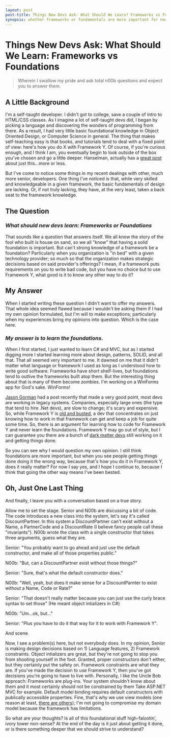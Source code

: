 ```yaml
---
layout: post
post-title: Things New Devs Ask: What Should We Learn? Frameworks vs Foundations
synopsis: whether frameworks or fundamentals are more important for new devs to learn.
---      
```

# Things New Devs Ask: What Should We Learn: Frameworks vs Foundations
  
> Wherein I swallow my pride and ask total n00b questions and expect you to answer them.
## A Little Background

I'm a self-taught developer. I didn't got to college, save a couple of intro to HTML/CSS classes. As I imagine a lot of self-taught devs did, I began by picking a language and discovering the wonders of programming from there. As a result, I had very little basic foundational knowledge in Object Oriented Design, or Computer Science in general. The thing that makes self-teaching easy is that books, and tutorials tend to deal with a fixed point of view: here's how you do X with Framework Y. Of course, if you're curious enough, and I think I am, you eventually begin to look outside of the box you've chosen and go a little deeper. Hanselman, actually has a [great post](http://www.hanselman.com/blog/PleaseLearnToThinkAboutAbstractions.aspx) about just this...more or less.

But I've come to notice some things in my recent dealings with other, much more senior, developers. One thing I've noticed is that, while very skilled and knowledgeable in a given framework, the basic fundamentals of design are lacking. Or, if not truly lacking, they have, at the very least, taken a back seat to the framework knowledge.

## The Question
### _What should new devs learn: Frameworks or Foundations_

That sounds like a question that answers itself. We all know the story of the fool who built is house on sand, so we all "know" that having a solid foundation is important. But can't strong knowledge of a framework be a foundation? Particularly when you organization is "in bed" with a given technology provider; so much so that the organization makes strategic decisions based on said provider's offerings? I mean, if a framework puts requirements on you to write bad code, but you have no choice but to use Framework Y, what good is it to know any other way to do it?

## My Answer

When I started writing these question I didn't want to offer my answers. That whole idea seemed flawed because I wouldn't be asking them if I had my own opinion formulated, but I'm will to make exceptions; particularly when my experiences bring my opinions into question. Which is the case here.

### _My answer is to learn the foundations._

When I first started, I just wanted to learn C# and MVC, but as I started digging more I started learning more about design, patterns, SOLID, and all that. That all seemed very important to me. It dawned on me that it didn't matter what language or framework I used as long as I understood how to write good software. Frameworks have short shelf-lives, but foundations tend to outlive the frameworks built atop them. But the interesting thing about that is many of them become zombies. I'm working on a WinForms app for God's sake. WinForms!

[Jason Gorman](http://codemanship.co.uk/parlezuml/blog/?postid=1153) had a post recently that made a very good point, most devs are working in legacy systems. Companies, especially large ones (the type that tend to hire .Net devs), are slow to change; it's scary and expensive. So, while Framework Y is [old and busted](http://www.youtube.com/watch?feature=player_detailpage&amp;v=ha-uagjJQ9k#t=13s), a dev that concentrates on just knowing how to work in that framework can get and keep a job for quite some time. So, there is an argument for learning how to code for Framework Y and never learn the foundations. Framework Y may go out of style, but I can guarantee you there are a bunch of [dark matter devs](http://www.hanselman.com/blog/DarkMatterDevelopersTheUnseen99.aspx) still working on it and getting things done.

So you can see why I would question my own opinion. I still think foundations are more important, but when you see people getting things done doing it the wrong way, because that's how you do it in Framework Y, does it really matter? For now I say yes, and I hope I continue to, because I think that going the other way means I've been bested.

## Oh, Just One Last Thing

And finally, I leave you with a conversation based on a true story.

Allow me to set the stage. Senior and N00b are discussing a bit of code. The code introduces a new class into the system, let's say it's called DiscountPartner. In this system a DiscountPartner can't exist without a Name, a PartnerCode and a DiscountRate (I believe fancy people call these "invariants"). N00b wrote the class with a single constructor that takes three arguments, guess what they are.

Senior: "You probably want to go ahead and just use the default constructor, and make all of those properties public."

N00b: "But, can a DiscountPartner exist without those things?"

Senior: "Sure, that's what the default constructor does."

N00b: "Well, yeah, but does it make sense for a DiscountParnter to exist without a Name, Code or Rate?"

Senior: "That doesn't really matter because you can just use the curly brace syntax to set those" (He meant object intializers in C#)

N00b: "Um...ok, but..."

Senior: "Plus you have to do it that way for it to work with Framework Y".

And scene.

Now, I see a problem(s) here, but not everybody does. In my opinion, Senior is making design decisions based on 1) Language features, 2) Framework constraints. Object intializers are great, but they're not going to stop you from shooting yourself in the foot. Granted, proper constructors don't either, but they certainly put the safety on. Framework constraints are what they are. If you've made the decision to use Framework Y, then you've got decisions you're going to have to live with. Personally, I like the Uncle Bob approach: Frameworks are plug-ins. Your system shouldn't know about them and it most certainly should not be constrained by them Take ASP.NET MVC for example. Default model binding requires default constructors with publically accessible properties. Fine, that's why we use view models (one reason at least, [there are others](http://odetocode.com/blogs/scott/archive/2012/03/11/complete-guide-to-mass-assignment-in-asp-net-mvc.aspx)); I'm not going to compromise my domain model because the framework has limitations.

So what are your thoughts? Is all of this foundational stuff high-falootin', ivory tower non-sense? At the end of the day is it just about getting it done, or is there something deeper that we should strive to understand?